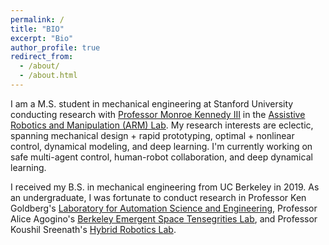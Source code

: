 ```yaml
---
permalink: /
title: "BIO"
excerpt: "Bio"
author_profile: true
redirect_from:
  - /about/
  - /about.html
---
```


I am a M.S. student in mechanical engineering at Stanford University conducting research with [Professor Monroe Kennedy III](https://monroekennedy3.com/) in the [Assistive Robotics and Manipulation (ARM) Lab](https://arm.stanford.edu/). My research interests are eclectic, spanning mechanical design + rapid prototyping, optimal + nonlinear control, dynamical modeling, and deep learning. I'm currently working on safe multi-agent control, human-robot collaboration, and deep dynamical learning.

I received my B.S. in mechanical engineering from UC Berkeley in 2019. As an undergraduate, I was fortunate to conduct research in Professor Ken Goldberg's [Laboratory for Automation Science and Engineering](http://autolab.berkeley.edu/), Professor Alice Agogino's [Berkeley Emergent Space Tensegrities Lab](https://best.berkeley.edu/), and Professor Koushil Sreenath's [Hybrid Robotics Lab](https://hybrid-robotics.berkeley.edu/).
